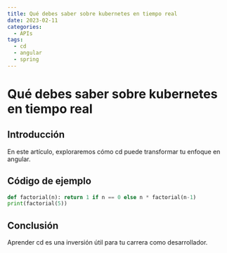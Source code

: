 ```yaml
---
title: Qué debes saber sobre kubernetes en tiempo real
date: 2023-02-11
categories:
  - APIs
tags:
  - cd
  - angular
  - spring
---
```


# Qué debes saber sobre kubernetes en tiempo real

## Introducción

En este artículo, exploraremos cómo cd puede transformar tu enfoque en angular.

## Código de ejemplo

```python
def factorial(n): return 1 if n == 0 else n * factorial(n-1)
print(factorial(5))
```

## Conclusión

Aprender cd es una inversión útil para tu carrera como desarrollador.
